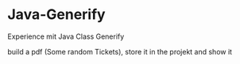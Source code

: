 # Java-Generify
Experience mit Java Class Generify

build a pdf (Some random Tickets), store it in the projekt and show it
